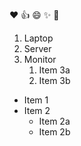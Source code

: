 :heart:
:+1:
:smile:
:sparkles:
:tada:
1. Laptop
2. Server
3. Monitor
   1. Item 3a
   2. Item 3b
* Item 1
* Item 2
  * Item 2a
  * Item 2b
